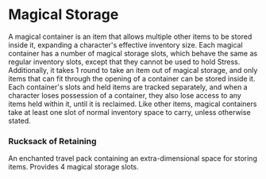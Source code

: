 # Magical Storage

A magical container is an item that allows multiple other items to be stored inside it, expanding a character's effective inventory size. Each magical container has a number of magical storage slots, which behave the same as regular inventory slots, except that they cannot be used to hold Stress. Additionally, it takes 1 round to take an item out of magical storage, and only items that can fit through the opening of a container can be stored inside it. Each container's slots and held items are tracked separately, and when a character loses possession of a container, they also lose access to any items held within it, until it is reclaimed. Like other items, magical containers take at least one slot of normal inventory space to carry, unless otherwise stated.

### Rucksack of Retaining
An enchanted travel pack containing an extra-dimensional space for storing items. Provides 4 magical storage slots.